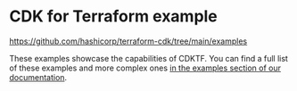 # CDK for Terraform example

https://github.com/hashicorp/terraform-cdk/tree/main/examples

These examples showcase the capabilities of CDKTF. You can find a full list of these examples and more complex ones [in the examples section of our documentation](https://www.terraform.io/cdktf/examples#example-projects).